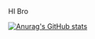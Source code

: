 HI Bro

[![Anurag's GitHub stats](https://github-readme-stats.vercel.app/api?username=Tezigudo)](https://github.com/anuraghazra/github-readme-stats)
